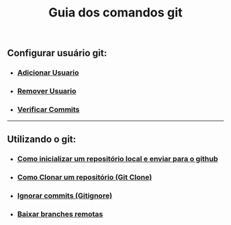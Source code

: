 <h1 align="center"> Guia dos comandos git </h1>

<br>

## Configurar usuário git:

- ### <a href="https://github.com/gladsonsimoes/git/blob/main/guias/arquives/adicionar_usuario.md"> Adicionar Usuario </a> <br>
- ### <a href="https://github.com/gladsonsimoes/git/blob/main/guias/arquives/remover_usuario.md"> Remover Usuario </a> <br>
- ### <a href="https://docs.github.com/pt/authentication/managing-commit-signature-verification/signing-commits"> Verificar Commits </a>
<hr>

## Utilizando o git:

- ### <a href="https://github.com/gladsonsimoes/git/blob/main/guias/arquives/como_inicializar_um%20reposit%C3%B3rio.md"> Como inicializar um repositório local e enviar para o github </a>
- ### <a href="https://github.com/gladsonsimoes/git/blob/main/guias/arquives/git_clone.md">  Como Clonar um repositório (Git Clone) </a><br>
- ### <a href="arquives/remover_alterações_futuras_gitingnore.md"> Ignorar commits (Gitignore) </a>
- ### <a href="https://github.com/gladsonsimoes/git/blob/main/guias/arquives/merge_branch_remote.md"> Baixar branches remotas </a>

